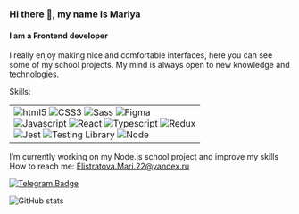### Hi there 👋, my name is Mariya
#### I am a Frontend developer
I really enjoy making nice and comfortable interfaces, here you can see some of my school projects. My mind is always open to new knowledge and technologies.

Skills: 
<table>
    <td>
        <img alt="html5" src="https://img.shields.io/badge/-HTML5-E34F26?style=for-the-badge&logo=html5&logoColor=white"/>
        <img alt="CSS3" src="https://img.shields.io/badge/-css3-2088FF?style=for-the-badge&logo=css3&logoColor=white"/>
        <img alt="Sass" src="https://img.shields.io/badge/SASS-hotpink.svg?style=for-the-badge&logo=SASS&logoColor=white"/>
        <img alt="Figma" src="https://img.shields.io/badge/figma-%23F24E1E.svg?style=for-the-badge&logo=figma&logoColor=white"/>        
        <br>
        <img alt="Javascript" src="https://img.shields.io/badge/javascript-%23323330.svg?style=for-the-badge&logo=javascript&logoColor=%23F7DF1E"/>
        <img alt="React" src="https://img.shields.io/badge/react-%2320232a.svg?style=for-the-badge&logo=react&logoColor=%2361DAFB"/>
        <img alt="Typescript" src="https://img.shields.io/badge/typescript-%23007ACC.svg?style=for-the-badge&logo=typescript&logoColor=white"/>
        <img alt="Redux" src="https://img.shields.io/badge/redux-%23593d88.svg?style=for-the-badge&logo=redux&logoColor=white"/>
        <br>
        <img alt="Jest" src="https://img.shields.io/badge/Jest-323330?style=for-the-badge&logo=Jest&logoColor=white"/>
        <img alt="Testing Library" src="https://img.shields.io/badge/testing%20library-323330?style=for-the-badge&logo=testing-library&logoColor=red"/>
        <img alt="Node" src="https://img.shields.io/badge/Node.js-43853D?style=for-the-badge&logo=node.js&logoColor=white"/>
    </td>
   </table>

I’m currently working on my Node.js school project and improve my skills
<br>
How to reach me: Elistratova.Mari.22@yandex.ru

  <a href="https://t.me/Elis2508">
    <img src="https://img.shields.io/badge/-telegram-0088cc?style=for-the-badge&logo=telegram&logoColor=white" alt="Telegram Badge">
  </a>
  
![GitHub stats](https://github-readme-stats.vercel.app/api?username=elistratovamaria&show_icons=true&theme=react)  
